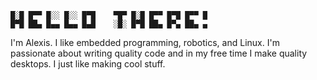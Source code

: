 ```
█░█ █▀▀ █░░ █░░ █▀█    ▀█▀ █░█ █▀▀ █▀█ █▀▀ █ 
█▀█ ██▄ █▄▄ █▄▄ █▄█    ░█░ █▀█ ██▄ █▀▄ ██▄ ▄ 
```

I'm Alexis. I like embedded programming, robotics, and Linux. I'm passionate about writing quality code and in my free time I make quality desktops. I just like making cool stuff.
